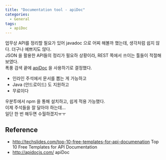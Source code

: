 ```yaml
---
title: "Documentation tool - apiDoc"
categories:
  - General
tags:
  - apiDoc
---
```


업무상 API를 정리할 필요가 있어 javadoc 으로 어찌 해볼까 했는데, 생각처럼 쉽지 않다. 더구나 예쁘지도 않다.  
JSON 을 활용한 API들의 정리가 필요하 상황이라, REST 쪽에서 쓰이는 툴들이 적절해 보였다.  
폭풍 검색 끝에 [apiDoc](http://apidocjs.com/) 을 사용하기로 결정했다.

- 인라인 주석에서 문서를 뽑는 게 가능하고
- Java (안드로이드) 도 지원하고
- 무료이다

우분투에서 npm 을 통해 설치하고, 쉽게 적용 가능했다.  
이제 주석들을 잘 달아야 하는데...  
일단 한 번 해두면 수월하겠지ㅠㅜ


## Reference
- <http://techslides.com/top-10-free-templates-for-api-documenation> Top 10 Free Templates for API Documentation
- <http://apidocjs.com/> apiDoc